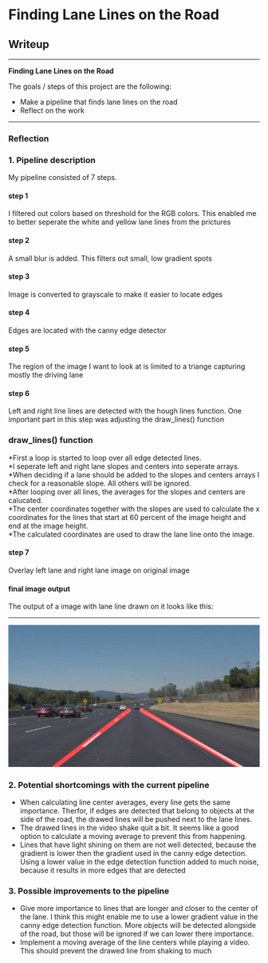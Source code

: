# **Finding Lane Lines on the Road** 

## Writeup

---

**Finding Lane Lines on the Road**

The goals / steps of this project are the following:
* Make a pipeline that finds lane lines on the road
* Reflect on the work


[//]: # (Image References)

[image1]: ./test_images_output/solidWhiteCurve "Result"

---

### Reflection

### 1. Pipeline description

My pipeline consisted of 7 steps. 

#### step 1
I filtered out colors based on threshold for the RGB colors. This enabled me to better seperate the white and yellow lane lines from the prictures

#### step 2
A small blur is added. This filters out small, low gradient spots

#### step 3
Image is converted to grayscale to make it easier to locate edges

#### step 4
Edges are located with the canny edge detector

#### step 5
The region of the image I want to look at is limited to a triange capturing mostly the driving lane

#### step 6
Left and right line lines are detected with the hough lines function. One important part in this step was adjusting the draw_lines() function

### draw_lines() function
*First a loop is started to loop over all edge detected lines.   
*I seperate left and right lane slopes and centers into seperate arrays.  
*When deciding if a lane should be added to the slopes and centers arrays I check for a reasonable slope. All others will be ignored.  
*After looping over all lines, the averages for the slopes and centers are calucated.  
*The center coordinates together with the slopes are used to calculate the x coordinates for the lines that start at 60 percent of the image height and end at the image height.  
*The calculated coordinates are used to draw the lane line onto the image.

#### step 7
Overlay left lane and right lane image on original image

#### final image output
The output of a image with lane line drawn on it looks like this:

---

![result of drawing lane lines][image1]


### 2. Potential shortcomings with the current pipeline

* When calculating line center averages, every line gets the same importance. Therfor, if edges are detected that belong to objects at the side of the road, the drawed lines will be pushed next to the lane lines.
* The drawed lines in the video shake quit a bit. It seems like a good option to calculate a moving average to prevent this from happening.
* Lines that have light shining on them are not well detected, because the gradient is lower then the gradient used in the canny edge detection. Using a lower value in the edge detection function added to much noise, because it results in more edges that are detected


### 3. Possible improvements to the pipeline

* Give more importance to lines that are longer and closer to the center of the lane. I think this might enable me to use a lower gradient value in the canny edge detection function. More objects will be detected alongside of the road, but those will be ignored if we can lower there importance.
* Implement a moving average of the line centers while playing a video. This should prevent the drawed line from shaking to much
